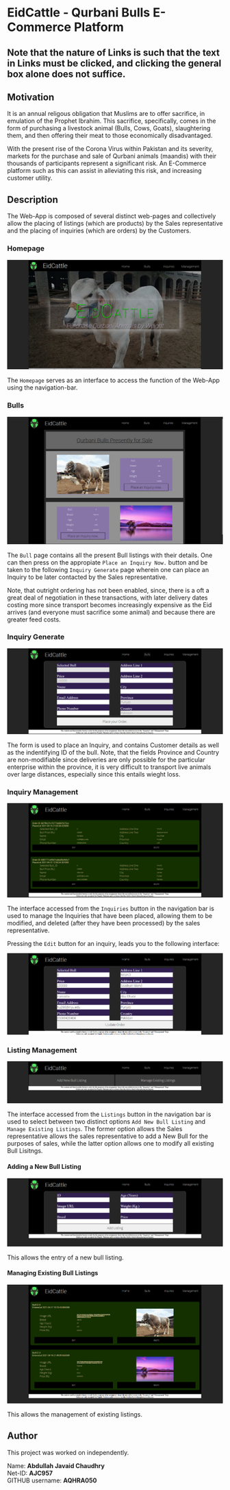 # EidCattle - Qurbani Bulls E-Commerce Platform

## Note that the nature of Links is such that the text in Links must be clicked, and clicking the general box alone does not suffice.

## Motivation

It is an annual religous obligation that Muslims are to offer sacrifice, in emulation of the Prophet Ibrahim. This sacrifice, specifically, comes in the form of purchasing a livestock animal (Bulls, Cows, Goats), slaughtering them, and then offering their meat to those economically disadvantaged.

With the present rise of the Corona Virus within Pakistan and its severity, markets for the purchase and sale of Qurbani animals (maandis) with their thousands of participants represent a significant risk. An E-Commerce platform such as this can assist in alleviating this risk, and increasing customer utility. 

## Description

The Web-App is composed of several distinct web-pages and collectively allow the placing of listings (which are products) by the Sales representative and the placing of inquiries (which are orders) by the Customers. 

### Homepage

![Home Page](./images/homepage.PNG)

The `Homepage` serves as an interface to access the function of the Web-App using the navigation-bar. 

### Bulls

![Bulls Screenshot](./images/bulls.PNG)

The `Bull` page contains all the present Bull listings with their details. One can then press on the appropiate `Place an Inquiry Now.` button and be taken to the following `Inquiry Generate` page wherein one can place an Inquiry to be later contacted by the Sales representative.

Note, that outright ordering has not been enabled, since, there is a oft a great deal of negotiation in these transactions, with later delivery dates costing more since transport becomes increasingly expensive as the Eid arrives (and everyone must sacrifice some animal) and because there are greater feed costs.

### Inquiry Generate 

![Inquiry Generate Form](./images/inquiryGenerate.PNG)

The form is used to place an Inquiry, and contains Customer details as well as the indentifying ID of the bull.
Note, that the fields Province and Country are non-modifiable since deliveries are only possible for the particular enterprise within the province, it is very difficult to transport live animals over large distances, especially since this entails wieght loss.

### Inquiry Management

![Inquiry Mangement](./images/inquiries.PNG)

The interface accessed from the `Inquiries` button in the navigation bar is used to manage the Inquiries that have been placed, allowing them to be modified, and deleted (after they have been processed) by the sales representative.

Pressing the `Edit` button for an inquiry, leads you to the following interface:

![Inquiry Edit](./images/inquiryEdit.PNG)

### Listing Management

![Management Options](./images/management.PNG)

The interface accessed from the `Listings` button in the navigation bar is used to select between two distinct options `Add New Bull Listing` and `Manage Existing Listings`. The former option allows the Sales representative allows the sales representative to add a New Bull for the purposes of sales, while the latter option allows one to modify all existing Bull Lisitngs.

#### Adding a New Bull Listing

![Add New Bull Listing](./images/listingNew.PNG)

This allows the entry of a new bull listing.

#### Managing Existing Bull Listings

![Manage Existings Bull Listing](./images/listingsManage.PNG)

This allows the management of existing listings.

## Author

This project was worked on independently. 
 
Name: **Abdullah Javaid Chaudhry**
<br>
Net-ID: **AJC957**
<br>
GITHUB username: **AQHRA050**
<br>
